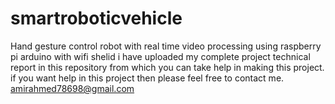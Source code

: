 # smartroboticvehicle
Hand gesture control robot with real time video processing using raspberry pi arduino with wifi shelid
i have uploaded my complete project technical report in this repository from which you can take help in making this project.
if you want help in this project then please feel free to contact me. 
amirahmed78698@gmail.com
